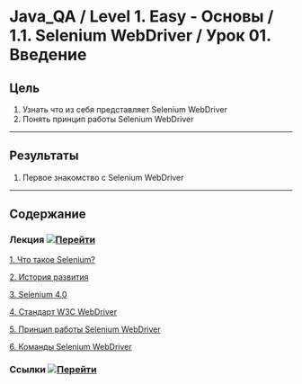 # Java_QA / Level 1. Easy - Основы / 1.1. Selenium WebDriver / Урок 01. Введение

## Цель

1. Узнать что из себя представляет Selenium WebDriver
2. Понять принцип работы Selenium WebDriver

***

## Результаты 

1. Первое знакомство с Selenium WebDriver

***

## Содержание

### Лекция [![Перейти](https://img.shields.io/badge/-%D0%9F%D0%B5%D1%80%D0%B5%D0%B9%D1%82%D0%B8-blue)](1.%20Лекция.md)

[1. Что такое Selenium?](./1.%20Лекция.md#1.-Что-такое-Selenium?)   
           
[2. История развития](./1.%20Лекция.md#2.-История-развития)

[3. Selenium 4.0](./1.%20Лекция.md#3.-Selenium-4.0)

[4. Стандарт W3C WebDriver](./1.%20Лекция.md#4.-Стандарт-W3C-WebDriver)

[5. Принцип работы Selenium WebDriver](./1.%20Лекция.md#5.-Принцип-работы-Selenium-WebDriver)

[6. Команды Selenium WebDriver](./1.%20Лекция.md#6.-Команды-Selenium-WebDriver)
           
### Ссылки [![Перейти](https://img.shields.io/badge/-%D0%9F%D0%B5%D1%80%D0%B5%D0%B9%D1%82%D0%B8-blue)](2.%20Ссылки.md)